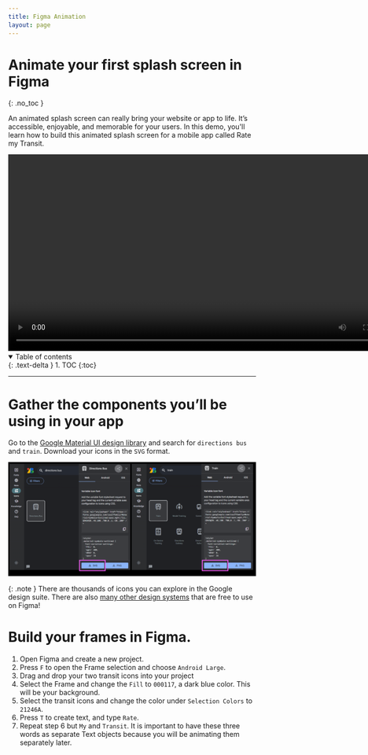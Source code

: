 ```yaml
---
title: Figma Animation
layout: page
---
```


# Animate your first splash screen in Figma
{: .no_toc }

An animated splash screen can really bring your website or app to life. It’s accessible, enjoyable, and memorable for your users. In this demo, you'll learn how to build this animated splash screen for a mobile app called Rate my Transit.

<video width="800" controls>
  <source src="./splash_animation.mp4" type="video/mp4">
  Your browser does not support the video tag.
</video>

<details open markdown="block">
  <summary>
    Table of contents
  </summary>
  {: .text-delta }
1. TOC
{:toc}
</details>

---

# Gather the components you’ll be using in your app
Go to the [Google Material UI design library](https://fonts.google.com/icons) and search for `directions bus` and `train`. Download your icons in the `SVG` format.

<img src="./svg_download.png" width="600">

{: .note }
There are thousands of icons you can explore in the Google design suite. There are also [many other design systems](https://www.designsystemsforfigma.com/) that are free to use on Figma!


# Build your frames in Figma.
1. Open Figma and create a new project.
2. Press `F` to open the Frame selection and choose `Android Large`.
3. Drag and drop your two transit icons into your project
4. Select the Frame and change the `Fill` to `000117`, a dark blue color. This will be your background.
5. Select the transit icons and change the color under `Selection Colors` to `21246A`.
6. Press `T` to create text, and type `Rate`.
7. Repeat step 6 but `My` and `Transit`. It is important to have these three words as separate Text objects because you will be animating them separately later.


